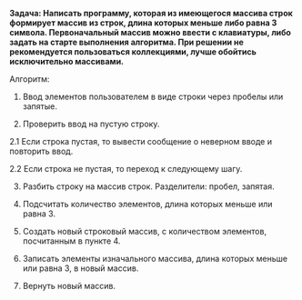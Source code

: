 **Задача: Написать программу, которая из имеющегося массива строк формирует массив из строк, длина которых меньше либо равна 3 символа. Первоначальный массив можно ввести с клавиатуры, либо задать на старте выполнения алгоритма. При решении не рекомендуется пользоваться коллекциями, лучше обойтись исключительно массивами.**

Алгоритм:
 
 1. Ввод элементов пользователем в виде строки через пробелы или запятые.

 2. Проверить ввод на пустую строку.

2.1 Если строка пустая, то вывести сообщение о неверном вводе и повторить ввод.

2.2 Если строка не пустая, то переход к следующему шагу.

3. Разбить строку на массив строк. Разделители: пробел, запятая.

4. Подсчитать количество элементов, длина которых меньше или равна 3.

5. Создать новый строковый массив, с количеством элементов, посчитанным в пункте 4.

6. Записать элементы изначального массива, длина которых меньше или равна 3, в новый массив.

7. Вернуть новый массив.